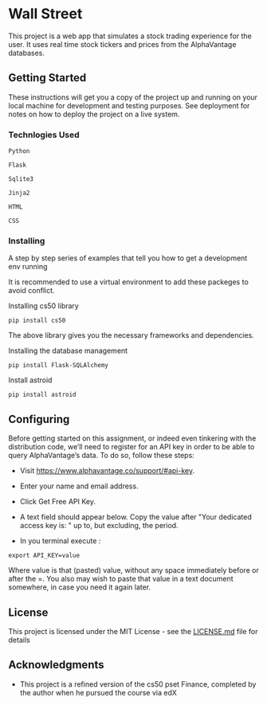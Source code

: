 # Wall Street

This project is a web app that simulates a stock trading experience for the user. It uses real time stock tickers and prices from the AlphaVantage databases.
## Getting Started

These instructions will get you a copy of the project up and running on your local machine for development and testing purposes. See deployment for notes on how to deploy the project on a live system.

### Technlogies Used

```
Python 

Flask

Sqlite3

Jinja2

HTML

CSS
```



### Installing

A step by step series of examples that tell you how to get a development env running

It is recommended to use a virtual environment to add these packeges to avoid conflict. 

Installing cs50 library

```
pip install cs50
```
The above library gives you the necessary frameworks and dependencies.

Installing the database management 
```
pip install Flask-SQLAlchemy
```

Install astroid
```
pip install astroid
```




## Configuring

Before getting started on this assignment, or indeed even tinkering with the distribution code, we’ll need to register for an API key in order to be able to query AlphaVantage’s data. To do so, follow these steps:

* Visit https://www.alphavantage.co/support/#api-key.

* Enter your name and email address.

* Click Get Free API Key.

* A text field should appear below. Copy the value after "Your dedicated access key is: " up to, but excluding, the period.

* In you terminal execute :

```
export API_KEY=value
```

Where value is that (pasted) value, without any space immediately before or after the =. You also may wish to paste that value in a text document somewhere, in case you need it again later.


## License

This project is licensed under the MIT License - see the [LICENSE.md](LICENSE.md) file for details

## Acknowledgments

* This project is a refined version of the cs50 pset Finance, completed by the author when he pursued the course via edX

